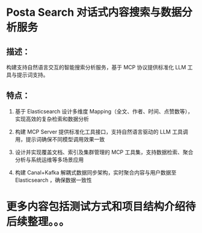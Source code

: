 # Posta Search 对话式内容搜索与数据分析服务
## 描述：
构建支持自然语言交互的智能搜索分析服务，基于 MCP 协议提供标准化 LLM 工具与提示词支持。

## 特点：
1. 基于 Elasticsearch 设计多维度 Mapping（全文、作者、时间、点赞数等），实现高效的复杂检索和数据分析

2. 构建 MCP Server 提供标准化工具接口，支持自然语言驱动的 LLM 工具调用，提示词确保不同模型调用效果一致

3. 设计并实现覆盖文档、索引及集群管理的 MCP 工具集，支持数据检索、聚合分析与系统运维等多场景应用

4. 构建 Canal+Kafka 解耦式数据同步架构，实时聚合内容与用户数据至 Elasticsearch ，确保数据一致性

# 更多内容包括测试方式和项目结构介绍待后续整理。。。
